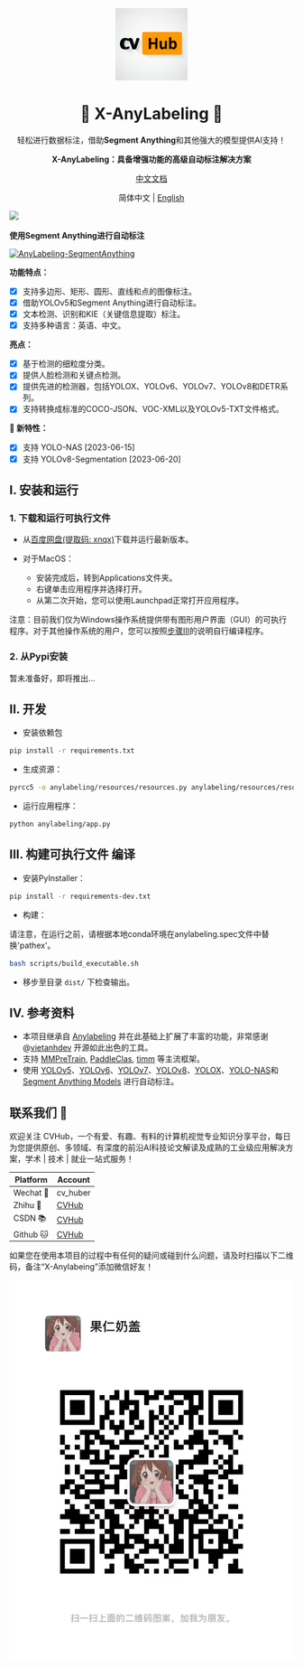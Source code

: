 <p align="center">
  <img alt="X-AnyLabeling" style="width: 128px; max-width: 100%; height: auto;" src="https://github.com/CVHub520/Resources/blob/main/X-Anylabeling/logo.png"/>
  <h1 align="center"> 💫 X-AnyLabeling 💫</h1>
  <p align="center">轻松进行数据标注，借助<b>Segment Anything</b>和其他强大的模型提供AI支持！</p>
  <p align="center"><b>X-AnyLabeling：具备增强功能的高级自动标注解决方案</b></p>
</p>

<div align="center">


[中文文档](https://mp.weixin.qq.com/s/Fi7i4kw0n_QsA7AgmtP-JQ)

简体中文 | [English](README.md)

</div>


![](https://user-images.githubusercontent.com/18329471/234640541-a6a65fbc-d7a5-4ec3-9b65-55305b01a7aa.png)


**使用Segment Anything进行自动标注**

<a href="https://b23.tv/AcwX0Gx">
  <img style="width: 800px; margin-left: auto; margin-right: auto; display: block;" alt="AnyLabeling-SegmentAnything" src="https://github.com/CVHub520/Resources/blob/main/X-Anylabeling/demo.gif"/>
</a>


**功能特点：**

- [x] 支持多边形、矩形、圆形、直线和点的图像标注。
- [x] 借助YOLOv5和Segment Anything进行自动标注。
- [x] 文本检测、识别和KIE（关键信息提取）标注。
- [x] 支持多种语言：英语、中文。

**亮点：**

- [x] 基于检测的细粒度分类。
- [x] 提供人脸检测和关键点检测。
- [x] 提供先进的检测器，包括YOLOX、YOLOv6、YOLOv7、YOLOv8和DETR系列。
- [x] 支持转换成标准的COCO-JSON、VOC-XML以及YOLOv5-TXT文件格式。

**🚀 新特性：**

- [x] 支持 YOLO-NAS [2023-06-15]
- [x] 支持 YOLOv8-Segmentation [2023-06-20]

## I. 安装和运行

### 1. 下载和运行可执行文件

- 从[百度网盘(提取码: xnqx)](https://pan.baidu.com/s/12nETv3CTTcitGFfnWmcefA)下载并运行最新版本。

- 对于MacOS：
  - 安装完成后，转到Applications文件夹。
  - 右键单击应用程序并选择打开。
  - 从第二次开始，您可以使用Launchpad正常打开应用程序。

注意：目前我们仅为Windows操作系统提供带有图形用户界面（GUI）的可执行程序。对于其他操作系统的用户，您可以按照[步骤Ⅲ](#build)的说明自行编译程序。

### 2. 从Pypi安装

暂未准备好，即将推出...


## II. 开发

- 安装依赖包

```bash
pip install -r requirements.txt
```

- 生成资源：

```bash
pyrcc5 -o anylabeling/resources/resources.py anylabeling/resources/resources.qrc
```

- 运行应用程序：

```bash
python anylabeling/app.py
```

## III. 构建可执行文件 <span id="build">编译</span>

- 安装PyInstaller：

```bash
pip install -r requirements-dev.txt
```

- 构建：

请注意，在运行之前，请根据本地conda环境在anylabeling.spec文件中替换'pathex'。

```bash
bash scripts/build_executable.sh
```

- 移步至目录 `dist/` 下检查输出。


## IV. 参考资料

- 本项目继承自 [Anylabeling](https://github.com/vietanhdev/anylabeling) 并在此基础上扩展了丰富的功能，非常感谢 @[vietanhdev](https://github.com/vietanhdev) 开源如此出色的工具。
- 支持 [MMPreTrain](https://github.com/open-mmlab/mmpretrain), [PaddleClas](https://github.com/PaddlePaddle/PaddleClas), [timm](https://github.com/huggingface/pytorch-image-models) 等主流框架。
- 使用 [YOLOv5](https://github.com/ultralytics/yolov5)、[YOLOv6](https://github.com/meituan/YOLOv6)、[YOLOv7](https://github.com/WongKinYiu/yolov7)、[YOLOv8](https://github.com/ultralytics/ultralytics)、[YOLOX](https://github.com/Megvii-BaseDetection/YOLOX)、[YOLO-NAS](https://github.com/Deci-AI/super-gradients)和[Segment Anything Models](https://segment-anything.com/) 进行自动标注。


## 联系我们 👋

欢迎关注 CVHub，一个有爱、有趣、有料的计算机视觉专业知识分享平台，每日为您提供原创、多领域、有深度的前沿AI科技论文解读及成熟的工业级应用解决方案，学术 | 技术 | 就业一站式服务！


| Platform | Account |
| --- | --- |
| Wechat 💬 | cv_huber |
| Zhihu  🧠 | [CVHub](https://www.zhihu.com/people/cvhub-40) |
| CSDN   📚 | [CVHub](https://blog.csdn.net/CVHub?spm=1010.2135.3001.5343) |
| Github 🐱 | [CVHub](https://github.com/CVHub520) |


如果您在使用本项目的过程中有任何的疑问或碰到什么问题，请及时扫描以下二维码，备注“X-Anylabeing”添加微信好友！


![](https://github.com/CVHub520/Resources/blob/main/X-Anylabeling/Wechat.jpg)

